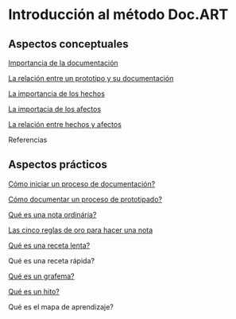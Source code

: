 # Introducción al método Doc.ART #

## Aspectos conceptuales ##

[Importancia de la documentación](https://github.com/docART/documentacion/blob/recipe/prototyping/11_importancia_de_la_documentacion.md) 

[La relación entre un prototipo y su documentación](https://github.com/docART/documentacion/blob/recipe/prototyping/12_relacion_prototipar_y_documentar.md)

[La importancia de los hechos](https://github.com/docART/documentacion/blob/recipe/prototyping/14_la_importancia_de_los_hechos.md)

[La importacia de los afectos](https://github.com/docART/documentacion/blob/recipe/prototyping/13_la_importancia_de_los_afectos.md)

[La relación entre hechos y afectos](https://github.com/docART/documentacion/blob/recipe/prototyping/15_relacion_entre_hechos_y_afectos.md) 

Referencias

## Aspectos prácticos ##


[Cómo iniciar un proceso de documentación?](https://github.com/docART/documentacion/blob/recipe/prototyping/00_iniciar_la_documentacion.md)

[Cómo documentar un proceso de prototipado?](https://github.com/docART/documentacion/blob/recipe/prototyping/04_la_representacion_del_prototipo.md)

[Qué es una nota ordinária?](https://github.com/docART/documentacion/blob/recipe/prototyping/06_descripcion_de_nota.md)

[Las cinco reglas de oro para hacer una nota](https://github.com/docART/documentacion/blob/recipe/prototyping/03_reglas_de_oro.md)

[Qué es una receta lenta?](https://github.com/docART/documentacion/blob/recipe/prototyping/10_nocion_de_receta_lenta.md)

Qué es una receta rápida?

[Qué es un grafema?](https://github.com/docART/documentacion/blob/recipe/prototyping/05_nocion_de_grafema.md)

[Qué es un hito?](https://github.com/docART/documentacion/blob/recipe/prototyping/07_descripcion_de_un_hito.md)

Qué es el mapa de aprendizaje?
